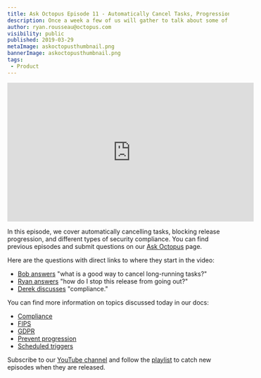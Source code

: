 ```yaml
---
title: Ask Octopus Episode 11 - Automatically Cancel Tasks, Progression Prevention and Compliance
description: Once a week a few of us will gather to talk about some of the most interesting questions we have gotten over the past week and how we went about solving them.
author: ryan.rousseau@octopus.com
visibility: public
published: 2019-03-29
metaImage: askoctopusthumbnail.png
bannerImage: askoctopusthumbnail.png
tags:
 - Product
---
```


<iframe width="560" height="315" src="https://www.youtube.com/embed/IOnVE0R5lug" frameborder="0" allowfullscreen></iframe>

In this episode, we cover automatically cancelling tasks, blocking release progression, and different types of security compliance. You can find previous episodes and submit questions on our [Ask Octopus](https://hello.octopus.com/ask-octopus) page.

Here are the questions with direct links to where they start in the video:

- [Bob answers](https://www.youtube.com/watch?v=IOnVE0R5lug&t=33s) "what is a good way to cancel long-running tasks?"
- [Ryan answers](https://www.youtube.com/watch?v=IOnVE0R5lug&t=10m18s) "how do I stop this release from going out?"
- [Derek discusses](https://www.youtube.com/watch?v=IOnVE0R5lug&t=16m32s) "compliance."

You can find more information on topics discussed today in our docs:

- [Compliance](https://octopus.com/docs/administration/security/pci-compliance-and-octopus-deploy)
- [FIPS](https://octopus.com/docs/administration/security/fips-and-octopus-deploy)
- [GDPR](https://octopus.com/gdpr)
- [Prevent progression](https://octopus.com/docs/deployment-process/releases/blocking-deployments)
- [Scheduled triggers](https://octopus.com/docs/deployment-process/project-triggers/scheduled-project-trigger)


Subscribe to our [YouTube channel](https://www.youtube.com/channel/UCURDSDCwx9ZiCMcLdc8d6Uw?sub_confirmation=1) and follow the [playlist](https://www.youtube.com/playlist?list=PLAGskdGvlaw3-cd9rPiwhwfUo7kDGnOBh) to catch new episodes when they are released.